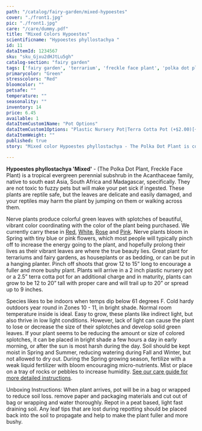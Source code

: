 ```yaml
---
path: "/catalog/fairy-garden/mixed-hypoestes"
cover: "./front1.jpg"
pic: "./front1.jpg"
care: "/care/dummy.pdf"
title: "Mixed Colors Hypoestes"
scientificname: "Hypoestes phyllostachya "
id: 11 
dataItemId: 1234567
sku: "sku_Gjxu2dHJtLu5gh"
catalog-section: "fairy garden"
tags: ['fairy garden', 'terrarium', 'freckle face plant', 'polka dot plant', 'hypoestes']
primarycolor: "Green"
stresscolors: "Red"
bloomcolor: ""
petsafe: ""
temperature: ""
seasonality: ""
inventory: 14
price: 6.45
available: 1
dataItemCustom1Name: "Pot Options"
dataItemCustom1Options: "Plastic Nursery Pot|Terra Cotta Pot (+$2.00)[+2]"
dataItemWeight: ""
published: true
story: "Mixed color Hypoestes phyllostachya - The Polka Dot Plant is covered in beautiful colored splotches."

---
```

<strong>Hypoestes phyllostachya 'Mixed'</strong> - (The Polka Dot Plant, Freckle Face Plant) is a tropical evergreen perennial subshrub in the Acanthaceae family, native to south east Asia, South Africa and Madagascar, specifically. They are not toxic to fuzzy pets but will make your pet sick if ingested. These plants are reptile safe, but the leaves are delicate and easily damaged, and your reptiles may harm the plant by jumping on them or walking across them. 

Nerve plants produce colorful green leaves with splotches of beautiful, vibrant color coordinating with the color of the plant being purchased.  We currently carry these in [Red](/catalog/fairy-garden/red-hypoestes), [White](/catalog/fairy-garden/white-hypoestes), [Rose](/catalog/fairy-garden/rose-hypoestes) and [Pink](/catalog/fairy-garden/pink-hypoestes). Nerve plants bloom in Spring with tiny blue or pink flowers, which most people will typically pinch off to increase the energy going to the plant, and hopefully prolong their lives as their vibrant leaves are where the true beauty lies. Great plant for terrariums and fairy gardens, as houseplants or as bedding, or can be put in a hanging planter. Pinch off shoots that grow 12 to 15” long to encourage a fuller and more bushy plant. Plants will arrive in a 2 inch plastic nursery pot or a 2.5” terra cotta pot for an additional charge and in maturity, plants can grow to be 12 to 20” tall with proper care and will trail up to 20” or spread up to 9 inches.

Species likes to be indoors when temps dip below 61 degrees F. Cold hardy outdoors year round in Zones 10 - 11, in bright shade. Normal room temperature inside is ideal. Easy to grow, these plants like indirect light, but also thrive in low light conditions. However, lack of light can cause the plant to lose or decrease the size of their splotches and develop solid green leaves. If your plant seems to be reducing the amount or size of colored splotches, it can be placed in bright shade a few hours a day in early morning, or after the sun is most harsh during the day.  Soil should be kept moist in Spring and Summer, reducing watering during Fall and Winter, but not allowed to dry out. During the Spring growing season, fertilize with a weak liquid fertilizer with bloom encouraging micro-nutrients. Mist or place on a tray of rocks or pebbles to increase humidity.  [See our care guide for more detailed instructions](/care/hypoestes).

Unboxing Instructions: When plant arrives, pot will be in a bag or wrapped to reduce soil loss. remove paper and packaging materials and cut out of bag or wrapping and water thoroughly. Repot in a peat based, light fast draining soil. Any leaf tips that are lost during repotting should be placed back into the soil to propagate and help to make the plant fuller and more bushy.